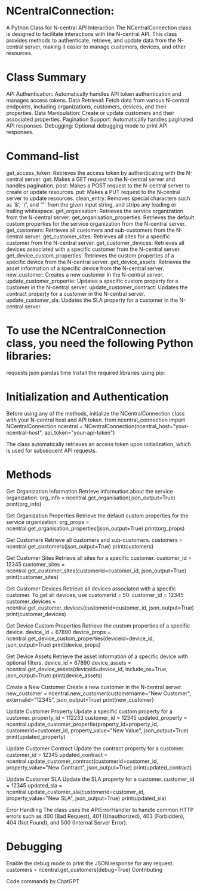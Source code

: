 # NCentralConnection: 
A Python Class for N-central API Interaction
The NCentralConnection class is designed to facilitate interactions with the N-central API. This class provides methods to authenticate, retrieve, and update data from the N-central server, making it easier to manage customers, devices, and other resources.

# Class Summary
API Authentication: Automatically handles API token authentication and manages access tokens.
Data Retrieval: Fetch data from various N-central endpoints, including organizations, customers, devices, and their properties.
Data Manipulation: Create or update customers and their associated properties.
Pagination Support: Automatically handles paginated API responses.
Debugging: Optional debugging mode to print API responses.

# Command-list
get_access_token: Retrieves the access token by authenticating with the N-central server.
get: Makes a GET request to the N-central server and handles pagination.
post: Makes a POST request to the N-central server to create or update resources.
put: Makes a PUT request to the N-central server to update resources.
clean_entry: Removes special characters such as '&', '/', and '"' from the given input string, and strips any leading or trailing whitespace.
get_organisation: Retrieves the service organization from the N-central server.
get_organisation_properties: Retrieves the default custom properties for the service organization from the N-central server.
get_customers: Retrieves all customers and sub-customers from the N-central server.
get_customer_sites: Retrieves all sites for a specific customer from the N-central server.
get_customer_devices: Retrieves all devices associated with a specific customer from the N-central server.
get_device_custom_properties: Retrieves the custom properties of a specific device from the N-central server.
get_device_assets: Retrieves the asset information of a specific device from the N-central server.
new_customer: Creates a new customer in the N-central server.
update_customer_propertie: Updates a specific custom property for a customer in the N-central server.
update_customer_contract: Updates the contract property for a customer in the N-central server.
update_customer_sla: Updates the SLA property for a customer in the N-central server.

# To use the NCentralConnection class, you need the following Python libraries:
requests
json
pandas
time
Install the required libraries using pip:

# Initialization and Authentication
Before using any of the methods, initialize the NCentralConnection class with your N-central host and API token.
from ncentral_connection import NCentralConnection
ncentral = NCentralConnection(ncentral_host="your-ncentral-host", api_token="your-api-token")

The class automatically retrieves an access token upon initialization, which is used for subsequent API requests.

# Methods
Get Organization Information
Retrieve information about the service organization.
org_info = ncentral.get_organisation(json_output=True)
print(org_info)

Get Organization Properties
Retrieve the default custom properties for the service organization.
org_props = ncentral.get_organisation_properties(json_output=True)
print(org_props)

Get Customers
Retrieve all customers and sub-customers.
customers = ncentral.get_customers(json_output=True)
print(customers)

Get Customer Sites
Retrieve all sites for a specific customer.
customer_id = 12345
customer_sites = ncentral.get_customer_sites(customerid=customer_id, json_output=True)
print(customer_sites)

Get Customer Devices
Retrieve all devices associated with a specific customer. To get all devices, use customerid = 50.
customer_id = 12345
customer_devices = ncentral.get_customer_devices(customerid=customer_id, json_output=True)
print(customer_devices)

Get Device Custom Properties
Retrieve the custom properties of a specific device.
device_id = 67890
device_props = ncentral.get_device_custom_properties(deviceid=device_id, json_output=True)
print(device_props)

Get Device Assets
Retrieve the asset information of a specific device with optional filters.
device_id = 67890
device_assets = ncentral.get_device_assets(deviceid=device_id, include_os=True, json_output=True)
print(device_assets)

Create a New Customer
Create a new customer in the N-central server.
new_customer = ncentral.new_customer(customername="New Customer", externalid="12345", json_output=True)
print(new_customer)

Update Customer Property
Update a specific custom property for a customer.
property_id = 112233
customer_id = 12345
updated_property = ncentral.update_customer_propertie(property_id=property_id, customerid=customer_id, property_value="New Value", json_output=True)
print(updated_property)

Update Customer Contract
Update the contract property for a customer.
customer_id = 12345
updated_contract = ncentral.update_customer_contract(customerid=customer_id, property_value="New Contract", json_output=True)
print(updated_contract)

Update Customer SLA
Update the SLA property for a customer.
customer_id = 12345
updated_sla = ncentral.update_customer_sla(customerid=customer_id, property_value="New SLA", json_output=True)
print(updated_sla)

Error Handling
The class uses the APIErrorHandler to handle common HTTP errors such as 400 (Bad Request), 401 (Unauthorized), 403 (Forbidden), 404 (Not Found), and 500 (Internal Server Error).

# Debugging
Enable the debug mode to print the JSON response for any request.
customers = ncentral.get_customers(debug=True)
Contributing

Code commands by ChatGPT